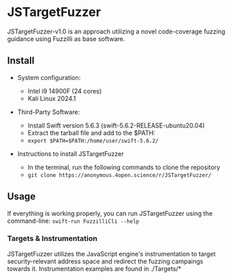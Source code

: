 # JSTargetFuzzer

JSTargetFuzzer-v1.0 is an approach utilizing a novel code-coverage fuzzing guidance using Fuzzilli as base software.

## Install

* System configuration:
  * Intel i9 14900F (24 cores)
  * Kali Linux 2024.1

* Third-Party Software:
  * Install Swift version 5.6.3 (swift-5.6.2-RELEASE-ubuntu20.04)
  * Extract the tarball file and add to the $PATH:
  * `export $PATH=$PATH:/home/user/swift-5.6.2/`

* Instructions to install JSTargetFuzzer
  * In the terminal, run the following commands to clone the repository
  * ```git clone https://anonymous.4open.science/r/JSTargetFuzzer/```
  
## Usage
If everything is working properly, you can run JSTargetFuzzer using the command-line:
```swift-run FuzzilliCli --help``` 

### Targets & Instrumentation

JSTargetFuzzer utilizes the JavaScript engine's instrumentation to target security-relevant address space and redirect the fuzzing campaings towards it.
Instrumentation examples are found in ./Targets/*

